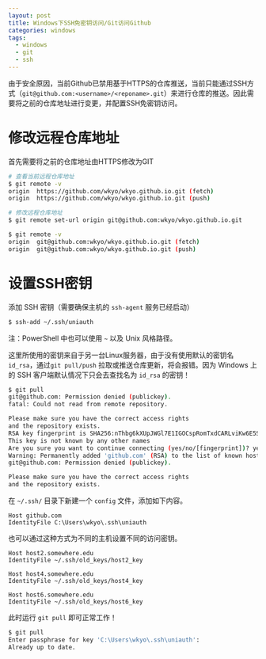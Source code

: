 ```yaml
---
layout: post
title: Windows下SSH免密钥访问/Git访问Github
categories: windows
tags:
  - windows
  - git
  - ssh
---
```


由于安全原因，当前Github已禁用基于HTTPS的仓库推送，当前只能通过SSH方式（`git@github.com:<username>/<reponame>.git`）来进行仓库的推送。因此需要将之前的仓库地址进行变更，并配置SSH免密钥访问。

<!--more-->

# 修改远程仓库地址

首先需要将之前的仓库地址由HTTPS修改为GIT
```sh
# 查看当前远程仓库地址
$ git remote -v
origin  https://github.com/wkyo/wkyo.github.io.git (fetch)
origin  https://github.com/wkyo/wkyo.github.io.git (push)

# 修改远程仓库地址
$ git remote set-url origin git@github.com:wkyo/wkyo.github.io.git

$ git remote -v
origin  git@github.com:wkyo/wkyo.github.io.git (fetch)
origin  git@github.com:wkyo/wkyo.github.io.git (push)
```

# 设置SSH密钥

添加 SSH 密钥（需要确保主机的 `ssh-agent` 服务已经启动）
```sh
$ ssh-add ~/.ssh/uniauth
```
注：PowerShell 中也可以使用 `~` 以及 Unix 风格路径。

这里所使用的密钥来自于另一台Linux服务器，由于没有使用默认的密钥名 `id_rsa`，通过`git pull/push` 拉取或推送仓库更新，将会报错。因为 Windows 上的 SSH 客户端默认情况下只会去查找名为 `id_rsa` 的密钥！
```sh
$ git pull
git@github.com: Permission denied (publickey).
fatal: Could not read from remote repository.

Please make sure you have the correct access rights
and the repository exists.
RSA key fingerprint is SHA256:nThbg6kXUpJWGl7E1IGOCspRomTxdCARLviKw6E5SY8.
This key is not known by any other names
Are you sure you want to continue connecting (yes/no/[fingerprint])? yes
Warning: Permanently added 'github.com' (RSA) to the list of known hosts.
git@github.com: Permission denied (publickey).

Please make sure you have the correct access rights
and the repository exists.
```

在 `~/.ssh/` 目录下新建一个 `config` 文件，添加如下内容。

```ssh_config
Host github.com
IdentityFile C:\Users\wkyo\.ssh\uniauth
```

也可以通过这种方式为不同的主机设置不同的访问密钥。
```ssh_config
Host host2.somewhere.edu
IdentityFile ~/.ssh/old_keys/host2_key

Host host4.somewhere.edu
IdentityFile ~/.ssh/old_keys/host4_key

Host host6.somewhere.edu
IdentityFile ~/.ssh/old_keys/host6_key
```

此时运行 `git pull` 即可正常工作！
```sh
$ git pull     
Enter passphrase for key 'C:\Users\wkyo\.ssh\uniauth':
Already up to date.
```